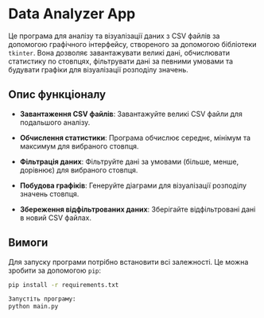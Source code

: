 # Data Analyzer App

Це програма для аналізу та візуалізації даних з CSV файлів за допомогою графічного інтерфейсу, створеного за допомогою бібліотеки `tkinter`. Вона дозволяє завантажувати великі дані, обчислювати статистику по стовпцях, фільтрувати дані за певними умовами та будувати графіки для візуалізації розподілу значень.

## Опис функціоналу

- **Завантаження CSV файлів**: 
  Завантажуйте великі CSV файли для подальшого аналізу.
  
- **Обчислення статистики**: 
  Програма обчислює середнє, мінімум та максимум для вибраного стовпця.

- **Фільтрація даних**: 
  Фільтруйте дані за умовами (більше, менше, дорівнює) для вибраного стовпця.

- **Побудова графіків**: 
  Генеруйте діаграми для візуалізації розподілу значень стовпця.

- **Збереження відфільтрованих даних**: 
  Зберігайте відфільтровані дані в новий CSV файлах.

## Вимоги

Для запуску програми потрібно встановити всі залежності. Це можна зробити за допомогою `pip`:

```bash
pip install -r requirements.txt

Запустіть програму:
python main.py
